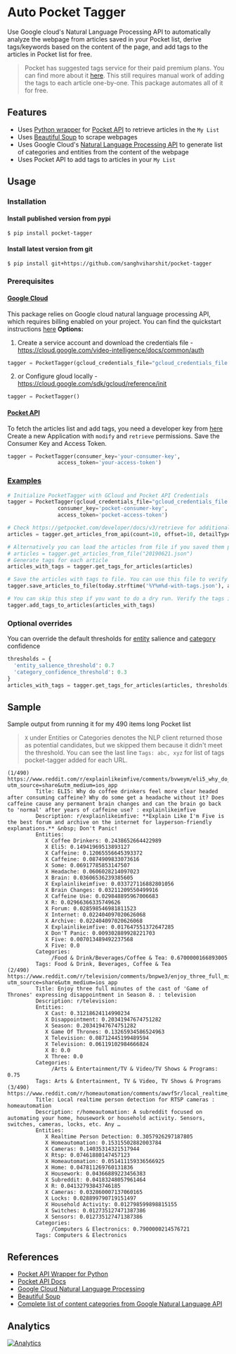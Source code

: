 # Auto Pocket Tagger

Use Google cloud's Natural Language Processing API to automatically analyze the webpage from articles saved in your Pocket list, derive tags/keywords based on the content of the page, and add tags to the articles in Pocket list for free.

> Pocket has suggested tags service for their paid premium plans. You can find more about it [here](https://help.getpocket.com/article/906-pocket-premium-suggested-tags). This still requires manual work of adding the tags to each article one-by-one. This package automates all of it for free.

## Features
- Uses [Python wrapper](https://github.com/tapanpandita/pocket) for [Pocket API](http://getpocket.com/api/docs) to retrieve articles in the `My List`
- Uses [Beautiful Soup](https://www.crummy.com/software/BeautifulSoup/) to scrape webpages
- Uses Google Cloud's [Natural Language Processing API](https://cloud.google.com/natural-language/) to generate list of categories and entities from the content of the webpage
- Uses Pocket API to add tags to articles in your `My List`


## Usage

### Installation

#### Install published version from pypi
```shell
$ pip install pocket-tagger
```

#### Install latest version from git
```shell
$ pip install git+https://github.com/sanghviharshit/pocket-tagger
```


### Prerequisites
#### [Google Cloud](https://cloud.google.com/natural-language/docs/quickstart)

This package relies on Google cloud natural language processing API, which requires billing enabled on your project.
You can find the quickstart instructions [here](https://cloud.google.com/natural-language/docs/quickstart)
**Options:**
1. Create a service account and download the credentials file - https://cloud.google.com/video-intelligence/docs/common/auth
```python
tagger = PocketTagger(gcloud_credentials_file="gcloud_credentials_file.json")
```
2. or Configure gloud locally - https://cloud.google.com/sdk/gcloud/reference/init
```python
tagger = PocketTagger()
```

#### [Pocket API](https://getpocket.com/developer/)

To fetch the articles list and add tags, you need a developer key from [here](https://getpocket.com/developer/)
Create a new Application with `modify` and `retrieve` permissions. Save the Consumer Key and Access Token.
```python
tagger = PocketTagger(consumer_key='your-consumer-key',
                access_token='your-access-token')
```

### [Examples](./examples)

```python
# Initialize PocketTagger with GCloud and Pocket API Credentials
tagger = PocketTagger(gcloud_credentials_file="gcloud_credentials_file.json",
                consumer_key='pocket-consumer-key',
                access_token='pocket-access-token')

# Check https://getpocket.com/developer/docs/v3/retrieve for additional list of options you can pass for retrieving pocket list
articles = tagger.get_articles_from_api(count=10, offset=10, detailType='complete')

# Alternatively you can load the articles from file if you saved them previously using save_articles_to_file
# articles = tagger.get_articles_from_file("20190621.json")
# Generate tags for each article
articles_with_tags = tagger.get_tags_for_articles(articles)

# Save the articles with tags to file. You can use this file to verify it looks good before running the final step to tag the articles.
tagger.save_articles_to_file(today.strftime('%Y%m%d-with-tags.json'), articles_with_tags)

# You can skip this step if you want to do a dry run. Verify the tags in the file we generated in the previous step.
tagger.add_tags_to_articles(articles_with_tags)
```

### Optional overrides
You can override the default thresholds for [entity](https://cloud.google.com/natural-language/docs/reference/rest/v1/Entity
) salience and [category](https://cloud.google.com/natural-language/docs/reference/rest/v1/ClassificationCategory) confidence

```python
thresholds = {
  'entity_salience_threshold': 0.7
  'category_confidence_threshold': 0.3
}
articles_with_tags = tagger.get_tags_for_articles(articles, thresholds)
```

## Sample

Sample output from running it for my 490 items long Pocket list
> `X` under Entities or Categories denotes the NLP client returned those as potential candidates, but we skipped them because it didn't meet the threshold. You can see the last line `Tags: abc, xyz` for list of tags pocket-tagger added for each URL.

```
(1/490) https://www.reddit.com/r/explainlikeimfive/comments/bvweym/eli5_why_do_coffee_drinkers_feel_more_clear/?utm_source=share&utm_medium=ios_app
         Title: ELI5: Why do coffee drinkers feel more clear headed after consuming caffeine? Why do some get a headache without it? Does caffeine cause any permanent brain changes and can the brain go back to 'normal' after years of caffeine use? : explainlikeimfive
         Description: r/explainlikeimfive: **Explain Like I'm Five is the best forum and archive on the internet for layperson-friendly explanations.** &nbsp; Don't Panic!
         Entities:
            X Coffee Drinkers: 0.2438652664422989
            X Eli5: 0.14941969513893127
            X Caffeine: 0.12065556645393372
            X Caffeine: 0.0874909833073616
            X Some: 0.06917785853147507
            X Headache: 0.0606028214097023
            X Brain: 0.03606536239385605
            X Explainlikeimfive: 0.033727116882801056
            X Brain Changes: 0.03211209550499916
            X Caffeine Use: 0.029848895967006683
            X R: 0.02966366335749626
            X Forum: 0.028598546981811523
            X Internet: 0.022404097020626068
            X Archive: 0.022404097020626068
            X Explainlikeimfive: 0.017647551372647285
            X Don'T Panic: 0.009302889928221703
            X Five: 0.007013489492237568
            X Five: 0.0
         Categories:
              /Food & Drink/Beverages/Coffee & Tea: 0.6700000166893005
         Tags: Food & Drink, Beverages, Coffee & Tea
(2/490) https://www.reddit.com/r/television/comments/bnpwe3/enjoy_three_full_minutes_of_the_cast_of_game_of/?utm_source=share&utm_medium=ios_app
         Title: Enjoy three full minutes of the cast of 'Game of Thrones' expressing disappointment in Season 8. : television
         Description: r/television:
         Entities:
            X Cast: 0.31218624114990234
            X Disappointment: 0.20341947674751282
            X Season: 0.20341947674751282
            X Game Of Thrones: 0.13265934586524963
            X Television: 0.08712445199489594
            X Television: 0.06119102984666824
            X 8: 0.0
            X Three: 0.0
         Categories:
              /Arts & Entertainment/TV & Video/TV Shows & Programs: 0.75
         Tags: Arts & Entertainment, TV & Video, TV Shows & Programs
(3/490) https://www.reddit.com/r/homeautomation/comments/awvf5r/local_realtime_person_detection_for_rtsp_cameras/
         Title: Local realtime person detection for RTSP cameras : homeautomation
         Description: r/homeautomation: A subreddit focused on automating your home, housework or household activity. Sensors, switches, cameras, locks, etc. Any …
         Entities:
            X Realtime Person Detection: 0.3057926297187805
            X Homeautomation: 0.15315502882003784
            X Cameras: 0.14035314321517944
            X Rtsp: 0.07461880147457123
            X Homeautomation: 0.051411159336566925
            X Home: 0.047811269760131836
            X Housework: 0.04366889223456383
            X Subreddit: 0.04183248057961464
            X R: 0.04132793843746185
            X Cameras: 0.032860007137060165
            X Locks: 0.028899790719151497
            X Household Activity: 0.012798599898815155
            X Switches: 0.012735127471387386
            X Sensors: 0.012735127471387386
         Categories:
              /Computers & Electronics: 0.7900000214576721
         Tags: Computers & Electronics
```

## References
- [Pocket API Wrapper for Python](https://github.com/tapanpandita/pocket)
- [Pocket API Docs](http://getpocket.com/api/docs)
- [Google Cloud Natural Language Processing](https://cloud.google.com/natural-language/)
- [Beautiful Soup](https://www.crummy.com/software/BeautifulSoup/)
- [Complete list of content categories from Google Natural Language API](https://cloud.google.com/natural-language/docs/categories)

## Analytics
[![Analytics](https://ga-beacon.appspot.com/UA-59542024-4/pocket-tagger/)](https://github.com/igrigorik/ga-beacon)
